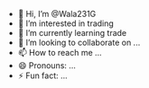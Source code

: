 - 👋 Hi, I’m @Wala231G
- 👀 I’m interested in trading
- 🌱 I’m currently learning trade
- 💞️ I’m looking to collaborate on ...
- 📫 How to reach me ...
- 😄 Pronouns: ...
- ⚡ Fun fact: ...

<!---
Wala231G/Wala231G is a ✨ special ✨ repository because its `README.md` (this file) appears on your GitHub profile.
You can click the Preview link to take a look at your changes.
--->

